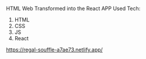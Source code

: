 HTML Web Transformed into the React APP
Used Tech:

1. HTML
2. CSS
3. JS
4. React

https://regal-souffle-a7ae73.netlify.app/
